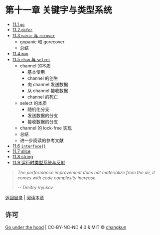 # 第十一章 关键字与类型系统

- [11.1 `go`](./go.md)
- [11.2 `defer`](./defer.md)
- [11.3 `panic` 与 `recover`](./panic.md)
    + gopanic 和 gorecover
    + 总结
- [11.4 `map`](./map.md)
- [11.5 `chan` 与 `select`](./chan.md)
    + channel 的本质
      + 基本使用
      + channel 的创生
      + 向 channel 发送数据
      + 从 channel 接收数据
      + channel 的死亡
    + select 的本质
      + 随机化分支
      + 发送数据的分支
      + 接收数据的分支
    + channel 的 lock-free 实现
    + 总结
    + 进一步阅读的参考文献
- [11.6 `interface{}`](./interface.md)
- [11.7 slice](./slice.md)
- [11.8 string](./string.md)
- [11.9 运行时类型系统与反射](./type.md)

> _The performance improvement does not materialize from the air, it 
comes with code complexity increase._
>
> -- Dmitry Vyukov

[返回目录](../readme.md) | [阅读本章](./go.md)

## 许可

[Go under the hood](https://github.com/changkun/go-under-the-hood) | CC-BY-NC-ND 4.0 & MIT &copy; [changkun](https://changkun.de)